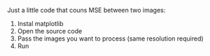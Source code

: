 Just a little code that couns MSE between two images:
1. Instal matplotlib
2. Open the source code
3. Pass the images you want to process (same resolution required)
4. Run

